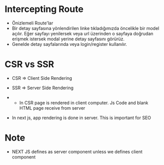 # Intercepting Route

- Önizlemeli Route'lar
- Bir detay sayfasına yönlendirilen linke tıkladığımızda öncelikle bir model açılır. Eğer sayfayı yenilersek veya url üzerinden o sayfaya doğrudan erişmek istersek modal yerine detay sayfasını görürüz. 
- Genelde detay sayfalarında veya login/register kullanılır.

# CSR vs SSR 

- CSR => Client Side Rendering
- SSR => Server Side Rendering
- - In CSR page is rendered in client computer. Js Code and blank HTML page receive from server

- In next js, app rendering is done in server. This is important for SEO
# Note
- NEXT JS defines as server component unless we defines client component


